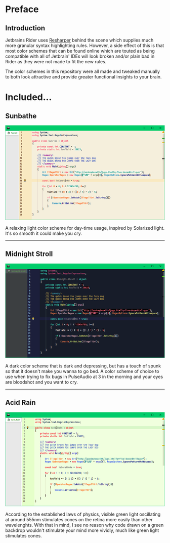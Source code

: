 # Preface

## Introduction

Jetbrains Rider uses [Resharper](https://www.jetbrains.com/resharper/) behind the scene which supplies much more granular syntax highlighting rules. However, a side effect of this is that most color schemes that can be found online which are touted as being compatible with all of Jetbrain' IDEs will look broken and/or plain bad in Rider as they were not made to fit the new rules.

The color schemes in this repository were all made and tweaked manually to both look attractive and provide greater functional insights to your brain.

# Included...

## Sunbathe
![](/images/cs_Sunbathe.png)

A relaxing light color scheme for day-time usage, inspired by Solarized light. It's so smooth it could make you cry.

---

## Midnight Stroll
![](/images/cs_MidnightStroll.png)

A dark color scheme that is dark and depressing, but has a touch of spunk so that it doesn't make you wanna to go bed. A color scheme of choice to use when trying to fix bugs in PulseAudio at 3 in the morning and your eyes are bloodshot and you want to cry.

---

## Acid Rain
![](/images/cs_AcidRain.png)

According to the established laws of physics, visible green light oscillating at around 555nm stimulates cones on the retina more easily than other wavelenghts. With that in mind, I see no reason why code drawn on a green backdrop wouldn't stimulate your mind more vividly, much like green light stimulates cones.